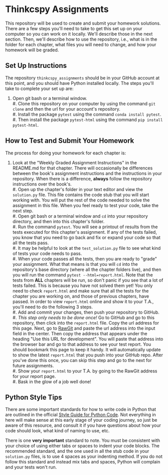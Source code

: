# Thinkcspy Assignments

This repository will be used to create and submit your homework solutions. There are a few steps you'll need to take to get this set up on your computer so you can work on it locally. We'll describe those in the next section. Then, we'll describe how to use the repository, i.e., what is in the folder for each chapter, what files you will need to change, and how your homework will be graded. 

## Set Up Instructions

The repository ``thinkcspy_assignments`` should be in your GitHub account at this point, and you should have Python installed locally. The steps you'll take to complete your set up are:  

1. Open git bash or a terminal window.  
#. Clone this repository on your computer by using the command ``git clone`` and then the url for your account's repository.  
#. Install the package ``pytest`` using the command ``conda install pytest``.  
#. Then install the package ``pytest-html`` using the command ``pip install pytest-html``.  

## How to Test and Submit Your Homework

The process for doing your homework for each chapter is:  

1. Look at the "Weekly Graded Assignment Instructions" in the README.md for that chapter. There will occasionally be differences between the book's assignment instructions and the instructions in your repository. When there is a difference, **always** follow the repository instructions over the book's.  
#. Open up the chapter's folder in your text editor and view the ``solution.py`` file. This file contains the code stub that you will start working with. You will put the rest of the code needed to solve the assignment in this file. When you feel ready to test your code, take the next step.  
#. Open git bash or a terminal window and ``cd`` into your repository directory, and then into this chapter's folder.  
#. Run the command ``pytest``. You will see a printout of results from the tests executed for this chapter's assignment. If any of the tests failed, you know that you need to go back and fix or expand your code so that all the tests pass.  
#. It may be helpful to look at the ``test_solution.py`` file to see what kind of tests your code needs to pass.  
#. When your code passes all the tests, then you are ready to "grade" your assignment. What that means is that you will ``cd`` into the repository's base directory (where all the chapter folders live), and then you will run the command ``pytest --html=report.html``. Note that the tests from **ALL** chapters will be run, so don't panic if you see that a lot of tests failed. This is because you have not solved them yet! You only need to check ``report.html`` and make sure that all the tests for the chapter you are working on, and those of previous chapters, have passed. In order to view ``report.html`` online and show it to your T.A., you'll need to do the following 3 steps.  
#. Add and commit your changes, then push your repository to GitHub. 
#. *This step only needs to be done once!* Go to GitHub and go to this repository, then click into the ``report.html`` file. Copy the url address for this page. Next, go to [RawGit](http://rawgit.com/) and paste the url address into the input field in the center. Then copy the address that appears under the heading "Use this URL for development". You will paste that address into the browser bar and go to that address to see your test report. You should bookmark this page to keep it handy. It will automatically update to show the latest ``report.html`` that you push into your GitHub repo. After you've done this once, you can skip this step and go to the next for future assignments.  
#. Show your ``report.html`` to your T.A. by going to the RawGit address for your report page.  
#. Bask in the glow of a job well done!

## Python Style Tips  

There are some important standards for how to write code in Python that are outlined in the official [Style Guide for Python Code](https://www.python.org/dev/peps/pep-0008/). Not everything in here will make sense at this early stage of your coding journey, so just be aware of this resource, and consult it if you have questions about how your code should look, what kind of naming to use, etc.  

There is one **very important** standard to note. You must be consistent with your choice of using either tabs or spaces to indent your code blocks. The recommended standard, and the one used in all the stub code in your ``solution.py`` files, is to use 4 spaces as your indenting method. If you do not follow this standard and instead mix tabs and spaces, Python will complain and your tests won't run.




